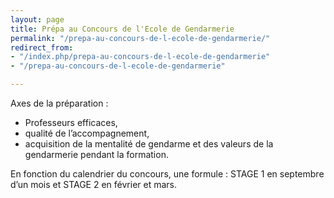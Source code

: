 ```yaml
---
layout: page
title: Prépa au Concours de l'Ecole de Gendarmerie
permalink: "/prepa-au-concours-de-l-ecole-de-gendarmerie/"
redirect_from:
- "/index.php/prepa-au-concours-de-l-ecole-de-gendarmerie"
- "/prepa-au-concours-de-l-ecole-de-gendarmerie"

---
```


Axes de la préparation : 

* Professeurs efficaces, 
* qualité de l’accompagnement, 
* acquisition de la mentalité de gendarme et des valeurs de la gendarmerie pendant la formation.

En fonction du calendrier du concours, une formule : STAGE 1 en septembre d’un mois et STAGE 2 en février et mars.

